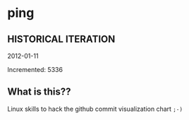# ping

## HISTORICAL ITERATION
2012-01-11

Incremented: 5336

## What is this?? 
Linux skills to hack the github commit visualization chart `;-)`
